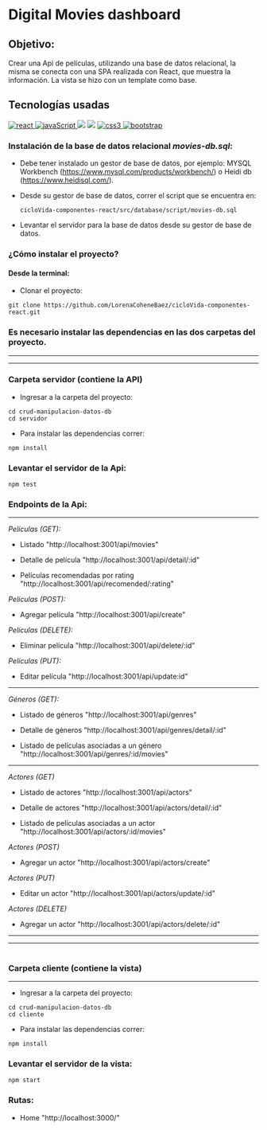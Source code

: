 # Digital Movies dashboard

## Objetivo:

Crear una Api de películas, utilizando una base de datos relacional, la misma se conecta con una SPA realizada con React, que muestra la información. La vista se hizo con un template como base.

## Tecnologías usadas

<p align="left">
<!–– REACT ––>
  <a href="https://reactjs.org/" target="_blank" data-bs-toggle="tooltip" title="ReactJS"> <img src="https://img.shields.io/badge/React-20232A?style=for-the-badge&logo=react&logoColor=61DAFB" alt="react"/> </a>
 <!–– JAVASCRIPT ––>
<a href=https://developer.mozilla.org/en-US/docs/Web/JavaScript" target="_blank" data-bs-toggle="tooltip" title="JavaScript"> <img src="https://img.shields.io/badge/JavaScript-323330?style=for-the-badge&logo=javascript&logoColor=F7DF1E" alt="javaScript"/> </a>
<!-- EXPRESS -->
<a href="https://developer.mozilla.org/es/docs/Learn/Server-side/Express_Nodejs/Introduction" alt="Express Js" ><img src= "https://img.shields.io/badge/Express.js-000000?style=for-the-badge&logo=express&logoColor=white" /></a>
<!-- MYSQL -->
<a href="https://www.mysql.com/" alt="Express Js" ><img src= "https://img.shields.io/badge/MySQL-005C84?style=for-the-badge&logo=mysql&logoColor=white" /></a>
<!–– CSS ––>
<a href="https://www.w3schools.com/css/" target="_blank" data-bs-toggle="tooltip" title="CSS3"> <img src="https://img.shields.io/badge/CSS3-1572B6?style=for-the-badge&logo=css3&logoColor=white" alt="css3"/> </a>
<!–– BOOTSTRAP ––>
<a href="https://getbootstrap.com" target="_blank" data-bs-toggle="tooltip" title="Bootstrap"> <img src="https://img.shields.io/badge/Bootstrap-563D7C?style=for-the-badge&logo=bootstrap&logoColor=white" alt="bootstrap"/></a>
  </p>

### Instalación de la base de datos relacional *movies-db.sql*:

- Debe tener instalado un gestor de base de datos, por ejemplo: MYSQL Workbench (https://www.mysql.com/products/workbench/) o Heidi db (https://www.heidisql.com/).

- Desde su gestor de base de datos, correr el script que se encuentra en:

   `cicloVida-componentes-react/src/database/script/movies-db.sql`

- Levantar el servidor para la base de datos desde su gestor de base de datos.

### ¿Cómo instalar el proyecto?

#### Desde la terminal:

- Clonar el proyecto:
````
git clone https://github.com/LorenaCoheneBaez/cicloVida-componentes-react.git
````
### Es necesario instalar las dependencias en las dos carpetas del proyecto.

***
***
### **Carpeta servidor (contiene la API)**

- Ingresar a la carpeta del proyecto: 
````
cd crud-manipulacion-datos-db
cd servidor
````
- Para instalar las dependencias correr: 
````
npm install
````
### Levantar el servidor de la Api: 
````
npm test
````
### Endpoints de la Api:
***
*Películas (GET):*
- Listado "http://localhost:3001/api/movies"

- Detalle de película "http://localhost:3001/api/detail/:id"

- Películas recomendadas por rating "http://localhost:3001/api/recomended/:rating"

*Películas (POST):*
- Agregar película "http://localhost:3001/api/create"

*Películas (DELETE):*
- Eliminar película "http://localhost:3001/api/delete/:id"

*Películas (PUT):*
- Editar película "http://localhost:3001/api/update:id"
***
*Géneros (GET):*

- Listado de géneros "http://localhost:3001/api/genres"

- Detalle de géneros "http://localhost:3001/api/genres/detail/:id"

- Listado de películas asociadas a un género "http://localhost:3001/api/genres/:id/movies"

***
*Actores (GET)*

- Listado de actores "http://localhost:3001/api/actors"

- Detalle de actores "http://localhost:3001/api/actors/detail/:id"

- Listado de películas asociadas a un actor "http://localhost:3001/api/actors/:id/movies"

*Actores (POST)*

- Agregar un actor "http://localhost:3001/api/actors/create"

*Actores (PUT)*

- Editar un actor "http://localhost:3001/api/actors/update/:id"

*Actores (DELETE)*

- Agregar un actor "http://localhost:3001/api/actors/delete/:id"

***
***
#
### **Carpeta cliente (contiene la vista)**
***
- Ingresar a la carpeta del proyecto: 
````
cd crud-manipulacion-datos-db
cd cliente
````
- Para instalar las dependencias correr: 
````
npm install
````
### Levantar el servidor de la vista: 
````
npm start
````
### Rutas:

- Home "http://localhost:3000/"